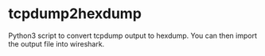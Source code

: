# tcpdump2hexdump
Python3 script to convert tcpdump output to hexdump. You can then import the output file into wireshark. 
